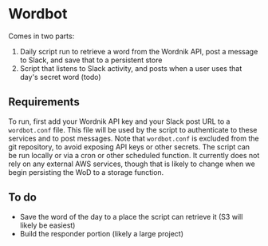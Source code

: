 # Wordbot
Comes in two parts:
1. Daily script run to retrieve a word from the Wordnik API, post a message to Slack, and save that to a persistent store 
2. Script that listens to Slack activity, and posts when a user uses that day's secret word (todo)

## Requirements
To run, first add your Wordnik API key and your Slack post URL to a `wordbot.conf` file. This file will be used by the script to authenticate to these services and to post messages. Note that `wordbot.conf` is excluded from the git repository, to avoid exposing API keys or other secrets.
The script can be run locally or via a cron or other scheduled function. It currently does not rely on any external AWS services, though that is likely to change when we begin persisting the WoD to a storage function.

## To do
* Save the word of the day to a place the script can retrieve it (S3 will likely be easiest)
* Build the responder portion (likely a large project)